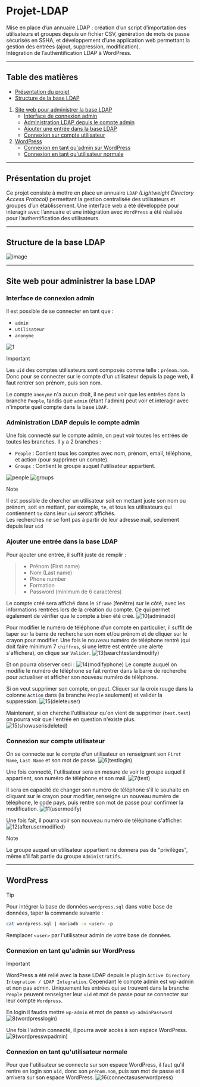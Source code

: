 # Projet-LDAP
Mise en place d’un annuaire LDAP : création d’un script d’importation des utilisateurs et groupes depuis un fichier CSV, génération de mots de passe sécurisés en SSHA, et développement d’une application web permettant la gestion des entrées (ajout, suppression, modification).  
Intégration de l’authentification LDAP à WordPress.

---

## Table des matières
   - [Présentation du projet](#présentation-du-projet)
   - [Structure de la base LDAP](#structure-de-la-base-ldap)
   1. [Site web pour administrer la base LDAP](#site-web-pour-administrer-la-base-ldap)
      - [Interface de connexion admin](#interface-de-connexion-admin)
      - [Administration LDAP depuis le compte admin](#administration-ldap-depuis-le-compte-admin)
      - [Ajouter une entrée dans la base LDAP](#ajouter-une-entrée-dans-la-base-ldap)
      - [Connexion sur compte utilisateur](#connexion-sur-compte-utilisateur)
   2. [WordPress](#wordpress)
      - [Connexion en tant qu'admin sur WordPress](#connexion-en-tant-quadmin-sur-wordpress)
      - [Connexion en tant qu'utilisateur normale](#connexion-en-tant-quutilisateur-normale)

---

## Présentation du projet
Ce projet consiste à mettre en place un annuaire `LDAP` *_(Lightweight Directory Access Protocol)_* permettant la gestion centralisée des utilisateurs et groupes d’un établissement. Une interface web a été développée pour interagir avec l’annuaire et une intégration avec `WordPress` a été réalisée pour l’authentification des utilisateurs.

---

## Structure de la base LDAP
![image](https://github.com/user-attachments/assets/bfa66722-0973-4eb8-be5b-7e83ffe34be4)

---

## Site web pour administrer la base LDAP

### Interface de connexion admin
Il est possible de se connecter en tant que :
   - `admin`
   - `utilisateur`
   - `anonyme`

![1](https://github.com/user-attachments/assets/c9706917-c27e-4c00-a1fd-c34a01ea9234)

> [!IMPORTANT]
> Les `uid` des comptes utilisateurs sont composés comme telle : `prénom.nom`.  
> Donc pour se connecter sur le compte d'un utilisateur depuis la page web, il faut rentrer son prénom, puis son nom.

Le compte `anonyme` n'a aucun droit, il ne peut voir que les entrées dans la branche `People`, tandis que `admin` (étant l'admin) peut voir et interagir avec n'importe quel compte dans la base `LDAP`.

### Administration LDAP depuis le compte admin
Une fois connecté sur le compte admin, on peut voir toutes les entrées de toutes les branches. Il y a 2 branches :
   - `People` : Contient tous les comptes avec nom, prénom, email, téléphone, et action (pour supprimer un compte).
   - `Groups` : Contient le groupe auquel l'utilisateur appartient.

![people](https://github.com/user-attachments/assets/d9a06a99-a3e6-4633-886d-3f5b1cbeeb18)
![groups](https://github.com/user-attachments/assets/f03f7d01-0892-42de-acdb-2070b5f21bb1)

> [!NOTE]
> Il est possible de chercher un utilisateur soit en mettant juste son nom ou prénom, soit en mettant, par exemple, `te`, et tous les utilisateurs qui contiennent `te` dans leur `uid` seront affichés.  
> Les recherches ne se font pas à partir de leur adresse mail, seulement depuis leur `uid`

### Ajouter une entrée dans la base LDAP
Pour ajouter une entrée, il suffit juste de remplir :
>   - Prénom (First name)
>   - Nom (Last name)
>   - Phone number
>   - Formation
>   - Password (minimum de 6 caractères)

Le compte créé sera affiché dans le `iframe` (fenêtre) sur le côté, avec les informations rentrées lors de la création du compte. Ce qui permet également de vérifier que le compte a bien été créé.
![10(adminadd)](https://github.com/user-attachments/assets/e103e87f-6d8d-4e0a-ba5a-66eddc62dd53)

Pour modifier le numéro de téléphone d'un compte en particulier, il suffit de taper sur la barre de recherche son nom et/ou prénom et de cliquer sur le crayon pour modifier. Une fois le nouveau numéro de téléphone rentré (qui doit faire minimum 7 `chiffres`, si une lettre est entrée une alerte s'affichera), on clique sur `Valider`.
![13(searchtestandmodify)](https://github.com/user-attachments/assets/1623c1db-a38f-4c66-b74d-86df9eb44905)

Et on pourra observer ceci :
![14(modifyphone)](https://github.com/user-attachments/assets/e6557de9-2740-4cea-b37f-b3c08aea83c3)
Le compte auquel on modifie le numéro de téléphone se fait rentrer dans la barre de recherche pour actualiser et afficher son nouveau numéro de téléphone.

Si on veut supprimer son compte, on peut. Cliquer sur la croix rouge dans la colonne `Action` dans (la branche `People` seulement) et valider la suppression.
![15(deleteuser)](https://github.com/user-attachments/assets/b0536418-33b4-43ca-91de-7370c6db1a4f)

Maintenant, si on cherche l'utilisateur qu'on vient de supprimer (`test.test`) on pourra voir que l'entrée en question n'existe plus.
![15(showuserisdeleted)](https://github.com/user-attachments/assets/b4078d54-1d20-4704-bcee-ac70e3d115f1)

### Connexion sur compte utilisateur
On se connecte sur le compte d'un utilisateur en renseignant son `First Name`, `Last Name` et son mot de passe.
![6(testlogin)](https://github.com/user-attachments/assets/83852494-28d2-4e91-9a9c-b1f8c8456492)

Une fois connecté, l'utilisateur sera en mesure de voir le groupe auquel il appartient, son numéro de téléphone et son mail.
![7(test)](https://github.com/user-attachments/assets/6cae1cc6-e995-4623-81c2-c0957d163b70)

Il sera en capacité de changer son numéro de téléphone s'il le souhaite en cliquant sur le crayon pour modifier, renseigne un nouveau numéro de téléphone, le code pays, puis rentre son mot de passe pour confirmer la modification.
![11(usermodify)](https://github.com/user-attachments/assets/b1c4eb1e-379b-49a6-a5c8-30e71cc9182d)

Une fois fait, il pourra voir son nouveau numéro de téléphone s'afficher.
![12(afterusermodified)](https://github.com/user-attachments/assets/0efb27b7-90ab-43c5-99ec-90a0364ae29e)

> [!NOTE]
> Le groupe auquel un utilisateur appartient ne donnera pas de "privilèges", même s'il fait partie du groupe `Administratifs`.

---

## WordPress
> [!TIP]
> Pour intégrer la base de données `wordpress.sql` dans votre base de données, taper la commande suivante :
> ```bash
> cat wordpress.sql | mariadb -u <user> -p
> ```
> Remplacer `<user>` par l'utilisateur admin de votre base de données.

### Connexion en tant qu'admin sur WordPress
> [!IMPORTANT]
> WordPress a été relié avec la base LDAP depuis le plugin `Active Directory Integration / LDAP Integration`. Cependant le compte admin est wp-admin et non pas admin. Uniquement les entrées qui se trouvent dans la branche `People` peuvent renseigner leur `uid` et mot de passe pour se connecter sur leur compte `Wordpress`.

En login il faudra mettre `wp-admin` et mot de passe `wp-adminPassword`
![8(wordpresslogin)](https://github.com/user-attachments/assets/52db2332-7bdb-41b9-80e9-01f557875f65)

Une fois l'admin connecté, il pourra avoir accès à son espace WordPress.
![9(wordpresswpadmin)](https://github.com/user-attachments/assets/af6802cd-5fdc-4a13-b007-19a5a19bd836)

### Connexion en tant qu'utilisateur normale
Pour que l'utilisateur se connecte sur son espace WordPress, il faut qu'il rentre en login son `uid`, donc son `prénom.nom`, puis son mot de passe et il arrivera sur son espace WordPress.
![16(connectasuserwordpress)](https://github.com/user-attachments/assets/88e0c04c-40a1-41b5-b6dd-342ea15f8e50)

